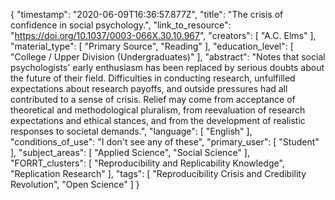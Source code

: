 {
    "timestamp": "2020-06-09T16:36:57.877Z",
    "title": "The crisis of confidence in social psychology.",
    "link_to_resource": "https://doi.org/10.1037/0003-066X.30.10.967",
    "creators": [
        "A.C. Elms"
    ],
    "material_type": [
        "Primary Source",
        "Reading"
    ],
    "education_level": [
        "College / Upper Division (Undergraduates)"
    ],
    "abstract": "Notes that social psychologists' early enthusiasm has been replaced by serious doubts about the future of their field. Difficulties in conducting research, unfulfilled expectations about research payoffs, and outside pressures had all contributed to a sense of crisis. Relief may come from acceptance of theoretical and methodological pluralism, from reevaluation of research expectations and ethical stances, and from the development of realistic responses to societal demands.",
    "language": [
        "English"
    ],
    "conditions_of_use": "I don't see any of these",
    "primary_user": [
        "Student"
    ],
    "subject_areas": [
        "Applied Science",
        "Social Science"
    ],
    "FORRT_clusters": [
        "Reproducibility and Replicability Knowledge",
        "Replication Research"
    ],
    "tags": [
        "Reproducibility Crisis and Credibility Revolution",
        "Open Science"
    ]
}